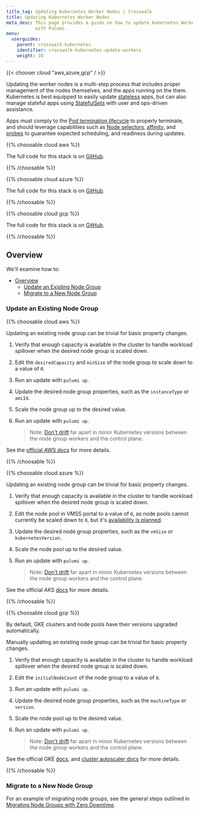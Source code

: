 ```yaml
---
title_tag: Updating Kubernetes Worker Nodes | Crosswalk
title: Updating Kubernetes Worker Nodes
meta_desc: This page provides a guide on how to update Kubernetes Worker Nodes
           with Pulumi.
menu:
  userguides:
    parent: crosswalk-kubernetes
    identifier: crosswalk-kubernetes-update-workers
    weight: 10
---
```


{{< chooser cloud "aws,azure,gcp" / >}}

Updating the worker nodes is a multi-step process that includes proper management
of the nodes themselves, and the apps running on the them. Kubernetes is best
equipped to easily update [stateless][k8s-stateless] apps, but can also manage
stateful apps using [StatefulSets][k8s-stateful] with user and ops-driven
assistance.

Apps must comply to the [Pod termination lifecycle][k8s-term-lifecyce] to
properly terminate, and should leverage capabilities such as [Node selectors][k8s-node-selectors],
[affinity][k8s-affinity], and [probes][k8s-probes] to guarantee expected
scheduling, and readiness during updates.

{{% choosable cloud aws %}}

The full code for this stack is on [GitHub](https://github.com/pulumi/kubernetes-guides/tree/master/aws/03-cluster-configuration).

{{% /choosable %}}

{{% choosable cloud azure %}}

The full code for this stack is on [GitHub](https://github.com/pulumi/kubernetes-guides/tree/master/azure/03-cluster-configuration).

{{% /choosable %}}

{{% choosable cloud gcp %}}

The full code for this stack is on [GitHub](https://github.com/pulumi/kubernetes-guides/tree/master/gcp/03-cluster-configuration).

{{% /choosable %}}

## Overview

We'll examine how to:

- [Overview](#overview)
  - [Update an Existing Node Group](#update-an-existing-node-group)
  - [Migrate to a New Node Group](#migrate-to-a-new-node-group)

### Update an Existing Node Group

{{% choosable cloud aws %}}

Updating an existing node group can be trivial for basic property changes.

1. Verify that enough capacity is available in the cluster to handle workload
   spillover when the desired node group is scaled down.
1. Edit the `desiredCapacity` and `minSize` of the node group to scale down to
   a value of `0`.
1. Run an update with `pulumi up`.
1. Update the desired node group properties, such as the `instanceType` or `amiId`.
1. Scale the node group up to the desired value.
1. Run an update with `pulumi up`.

   > Note: [Don't drift][k8s-version-skew] far apart in minor Kubernetes versions between
   > the node group workers and the control plane.

See the [official AWS docs][aws-update-ng] for more details.

[k8s-version-skew]: https://kubernetes.io/docs/setup/release/version-skew-policy/#supported-version-skew
[aws-update-ng]: https://docs.aws.amazon.com/eks/latest/userguide/update-stack.html

{{% /choosable %}}

{{% choosable cloud azure %}}

Updating an existing node group can be trivial for basic property changes.

1. Verify that enough capacity is available in the cluster to handle workload
   spillover when the desired node group is scaled down.
1. Edit the node pool in VMSS portal to a value of `0`, as node pools cannot
   currently be scaled down to `0`, but it's [availability is planned][aks-scaledown].
1. Update the desired node group properties, such as the `vmSize` or
   `kubernetesVersion`.
1. Scale the node pool up to the desired value.
1. Run an update with `pulumi up`.

   > Note: [Don't drift][k8s-version-skew] far apart in minor Kubernetes versions between
   > the node group workers and the control plane.

See the official AKS [docs][aks-upgrade-docs] for more details.

[aks-scaledown]: https://github.com/Azure/AKS/issues/1050
[k8s-version-skew]: https://kubernetes.io/docs/setup/release/version-skew-policy/#supported-version-skew
[aks-upgrade-docs]: https://docs.microsoft.com/en-us/azure/aks/upgrade-cluster

{{% /choosable %}}

{{% choosable cloud gcp %}}

By default, GKE clusters and node pools have their versions upgraded automatically.

Manually updating an existing node group can be trivial for basic property changes.

1. Verify that enough capacity is available in the cluster to handle workload
   spillover when the desired node group is scaled down.
1. Edit the `initialNodeCount` of the node group to a value of `0`.
1. Run an update with `pulumi up`.
1. Update the desired node group properties, such as the `machineType` or
   `version`.
1. Scale the node pool up to the desired value.
1. Run an update with `pulumi up`.

   > Note: [Don't drift][k8s-version-skew] far apart in minor Kubernetes versions between
   > the node group workers and the control plane.

See the official GKE [docs][gke-upgrade-docs], and [cluster autoscaler docs][gke-autoscaler] for more details.

[k8s-version-skew]: https://kubernetes.io/docs/setup/release/version-skew-policy/#supported-version-skew
[gke-upgrade-docs]: https://cloud.google.com/kubernetes-engine/docs/how-to/upgrading-a-cluster
[gke-autoscaler]: https://cloud.google.com/kubernetes-engine/docs/concepts/cluster-autoscaler

{{% /choosable %}}

### Migrate to a New Node Group

For an example of migrating node groups, see the general steps outlined in [Migrating Node Groups with Zero Downtime][migrate-ng-tutorial].

<!-- markdownlint-disable url -->
[migrate-ng-tutorial]: /registry/packages/kubernetes/how-to-guides/eks-migrate-nodegroups/
[k8s-stateless]: https://kubernetes.io/docs/tasks/run-application/run-stateless-application-deployment
[k8s-stateful]: https://kubernetes.io/docs/concepts/workloads/controllers/statefulset
[k8s-affinity]: https://kubernetes.io/docs/concepts/configuration/assign-pod-node/#inter-pod-affinity-and-anti-affinity-beta-feature
[k8s-probes]: https://kubernetes.io/docs/tasks/configure-pod-container/configure-liveness-readiness-probes
[k8s-term-lifecyce]: https://kubernetes.io/docs/concepts/containers/container-lifecycle-hooks
[k8s-node-selectors]: https://kubernetes.io/docs/concepts/configuration/assign-pod-node/#affinity-and-anti-affinity
<!-- markdownlint-enable url -->
